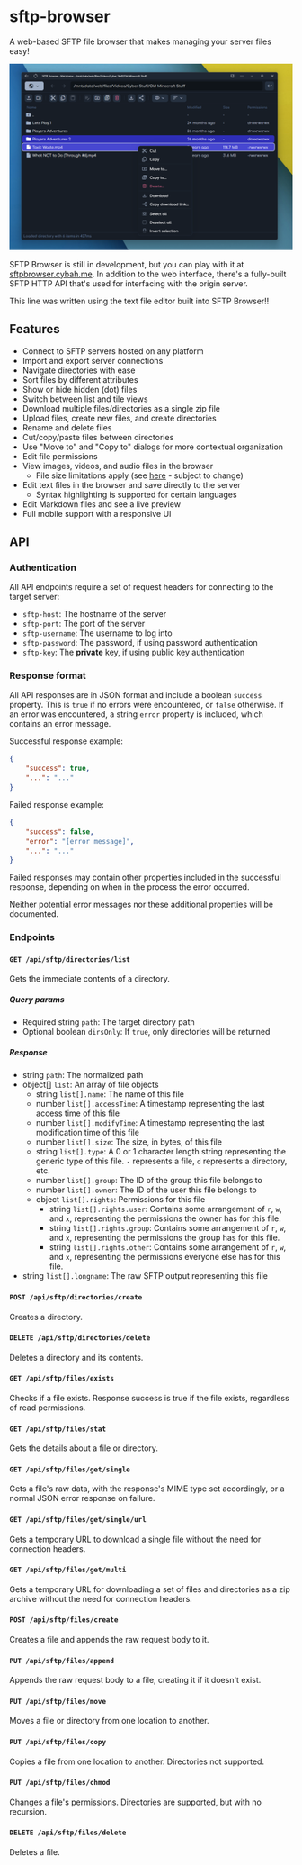 # sftp-browser
A web-based SFTP file browser that makes managing your server files easy!

![Screenshot](./screenshot.png)

SFTP Browser is still in development, but you can play with it at [sftpbrowser.cybah.me](https://sftpbrowser.cybah.me). In addition to the web interface, there's a fully-built SFTP HTTP API that's used for interfacing with the origin server.

This line was written using the text file editor built into SFTP Browser!!

## Features
- Connect to SFTP servers hosted on any platform
- Import and export server connections
- Navigate directories with ease
- Sort files by different attributes
- Show or hide hidden (dot) files
- Switch between list and tile views
- Download multiple files/directories as a single zip file
- Upload files, create new files, and create directories
- Rename and delete files
- Cut/copy/paste files between directories
- Use "Move to" and "Copy to" dialogs for more contextual organization
- Edit file permissions
- View images, videos, and audio files in the browser
    - File size limitations apply (see [here](https://github.com/CyberGen49/sftp-browser/blob/53ad712089774c7264157d64dc94c6084950812b/web/assets/main.js#L168) - subject to change)
- Edit text files in the browser and save directly to the server
    - Syntax highlighting is supported for certain languages
- Edit Markdown files and see a live preview
- Full mobile support with a responsive UI

## API

### Authentication
All API endpoints require a set of request headers for connecting to the target server:
* `sftp-host`: The hostname of the server
* `sftp-port`: The port of the server
* `sftp-username`: The username to log into
* `sftp-password`: The password, if using password authentication
* `sftp-key`: The **private** key, if using public key authentication

### Response format
All API responses are in JSON format and include a boolean `success` property. This is `true` if no errors were encountered, or `false` otherwise. If an error was encountered, a string `error` property is included, which contains an error message.

Successful response example:
```json
{
    "success": true,
    "...": "..."
}
```

Failed response example:
```json
{
    "success": false,
    "error": "[error message]",
    "...": "..."
}
```

Failed responses may contain other properties included in the successful response, depending on when in the process the error occurred.

Neither potential error messages nor these additional properties will be documented. 

### Endpoints

#### `GET /api/sftp/directories/list`
Gets the immediate contents of a directory.

##### Query params
* Required string `path`: The target directory path
* Optional boolean `dirsOnly`: If `true`, only directories will be returned

##### Response
* string `path`: The normalized path
* object[] `list`: An array of file objects
    * string `list[].name`: The name of this file
    * number `list[].accessTime`: A timestamp representing the last access time of this file
    * number `list[].modifyTime`: A timestamp representing the last modification time of this file
    * number `list[].size`: The size, in bytes, of this file
    * string `list[].type`: A 0 or 1 character length string representing the generic type of this file. `-` represents a file, `d` represents a directory, etc.
    * number `list[].group`: The ID of the group this file belongs to
    * number `list[].owner`: The ID of the user this file belongs to
    * object `list[].rights`: Permissions for this file
        * string `list[].rights.user`: Contains some arrangement of `r`, `w`, and `x`, representing the permissions the owner has for this file.
        * string `list[].rights.group`: Contains some arrangement of `r`, `w`, and `x`, representing the permissions the group has for this file.
        * string `list[].rights.other`: Contains some arrangement of `r`, `w`, and `x`, representing the permissions everyone else has for this file.
* string `list[].longname`: The raw SFTP output representing this file

#### `POST /api/sftp/directories/create`
Creates a directory.

#### `DELETE /api/sftp/directories/delete`
Deletes a directory and its contents.

#### `GET /api/sftp/files/exists`
Checks if a file exists. Response success is true if the file exists, regardless of read permissions.

#### `GET /api/sftp/files/stat`
Gets the details about a file or directory.

#### `GET /api/sftp/files/get/single`
Gets a file's raw data, with the response's MIME type set accordingly, or a normal JSON error response on failure.

#### `GET /api/sftp/files/get/single/url`
Gets a temporary URL to download a single file without the need for connection headers.

#### `GET /api/sftp/files/get/multi`
Gets a temporary URL for downloading a set of files and directories as a zip archive without the need for connection headers.

#### `POST /api/sftp/files/create`
Creates a file and appends the raw request body to it.

#### `PUT /api/sftp/files/append`
Appends the raw request body to a file, creating it if it doesn't exist.

#### `PUT /api/sftp/files/move`
Moves a file or directory from one location to another.

#### `PUT /api/sftp/files/copy`
Copies a file from one location to another. Directories not supported.

#### `PUT /api/sftp/files/chmod`
Changes a file's permissions. Directories are supported, but with no recursion.

#### `DELETE /api/sftp/files/delete`
Deletes a file.